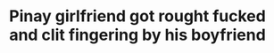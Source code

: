 ---
layout: post
title: Pinay girlfriend got rought fucked and clit fingering by his boyfriend
duration: '03:16'
view: 248
rate: 2
video: 'https://flashservice.xvideos.com/embedframe/23872484'
category: 
 - amateur
 - beautiful
 - pinay
 - quickie
 - rough
 - student
tags: 
 - pinay-sex
priority: 0.9
changefreq: daily
---